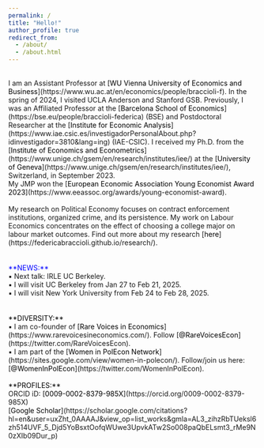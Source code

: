 ```yaml
---
permalink: /
title: "Hello!"
author_profile: true
redirect_from: 
  - /about/
  - /about.html
---
```

<!-- Google tag (gtag.js) -->
<script async src="https://www.googletagmanager.com/gtag/js?id=G-ER87WNKQCE"></script>
<script>
  window.dataLayer = window.dataLayer || [];
  function gtag(){dataLayer.push(arguments);}
  gtag('js', new Date());

  gtag('config', 'G-ER87WNKQCE');
</script>
<br />
I am an Assistant Professor at [<span style="color:black">WU Vienna University of Economics and Business</span>](https://www.wu.ac.at/en/economics/people/braccioli-f). In the spring of 2024, I visited UCLA Anderson and Stanford GSB. Previously, I was an Affiliated Professor at the [<span style="color:black">Barcelona School of Economics</span>](https://bse.eu/people/braccioli-federica) (BSE) and Postdoctoral Researcher at the [<span style="color:black">Institute for Economic Analysis</span>](https://www.iae.csic.es/investigadorPersonalAbout.php?idinvestigador=3810&lang=ing) (IAE-CSIC). I received my Ph.D. from the [<span style="color:black">Institute of Economics and Econometrics</span>](https://www.unige.ch/gsem/en/research/institutes/iee/) at the [<span style="color:black">University of Geneva</span>](https://www.unige.ch/gsem/en/research/institutes/iee/), Switzerland, in September 2023. <br />
My JMP won the [<span style="color:black">European Economic Association Young Economist Award 2023</span>](https://www.eeassoc.org/awards/young-economist-award).  <br />
 <br />
My research on Political Economy focuses on contract enforcement institutions, organized crime, and its persistence. My work on Labour Economics concentrates on the effect of choosing a college major on labour market outcomes. Find out more about my research [<span style="color:black">here</span>](https://federicabraccioli.github.io/research/). <br />
<br />
<br />
<span style="color:blue">**NEWS:**</span> <br />
▪️ Next talk: IRLE UC Berkeley. <br />
▪️ I will visit UC Berkeley from Jan 27 to Feb 21, 2025. <br />
▪️ I will visit New York University from Feb 24 to Feb 28, 2025. <br />
<br />
<br />
<span style="color:black">**DIVERSITY:**</span> <br />
▪️ I am co-founder of [<span style="color:black">Rare Voices in Economics</span>](https://www.rarevoicesineconomics.com/). Follow [<span style="color:black">@RareVoicesEcon</span>](https://twitter.com/RareVoicesEcon). <br />
▪️ I am part of the [<span style="color:black">Women in PolEcon Network</span>](https://sites.google.com/view/women-in-polecon/). Follow/join us here: [<span style="color:black">@WomenInPolEcon</span>](https://twitter.com/WomenInPolEcon).
<br />
<br />
<span style="color:black">**PROFILES:**</span> <br />
ORCID iD: [<span style="color:black">0009-0002-8379-985X</span>](https://orcid.org/0009-0002-8379-985X) <br />
[<span style="color:black">Google Scholar</span>](https://scholar.google.com/citations?hl=en&user=uxZht_0AAAAJ&view_op=list_works&gmla=AL3_zihzRbTUeksl6zh514UVF_5_Djd5YoBsxtOofqWUwe3UpvkATw2So008paQbELsmt3_rMe9N0zXIb09Dur_p)
<br />
<br />
